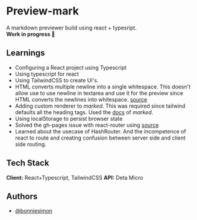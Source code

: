 
# Preview-mark

A markdown previewer build using react + typesript.  
**Work in progress 👷**


## Learnings

- Configuring a React project using Typescript
- Using typescript for react
- Using TailwindCSS to create UI's.
- HTML converts multiple newline into a single whitespace. This doesn't allow use to use newline in textarea and use it for the preview since HTML converts the newlines into whitespace. [source](https://stackoverflow.com/questions/29574876/line-breaks-not-working-in-textarea-output)
- Adding custom renderer to *marked*. This was required since tailwind defaults all the heading tags. Used the [docs](https://marked.js.org/using_pro#use) of *marked*.
- Using localStorage to persist browser state
- Solved the gh-pages issue with react-router using [source](https://medium.com/@Dragonza/react-router-problem-with-gh-pages-c93a5e243819)
- Learned about the usecase of HashRouter. And the incompetence of react to route and creating confusion between server side and client side routing.

## Tech Stack

**Client:** React+Typescript, TailwindCSS
**API:** Deta Micro

<!-- **Server:**  -->

  
## Authors

- [@bonniesimon](https://www.github.com/bonniesimon)

  